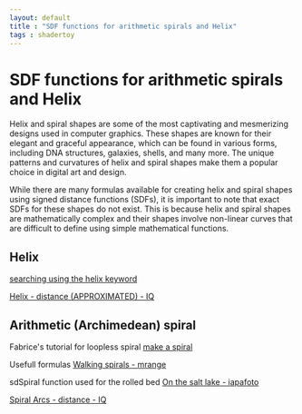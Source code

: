 ```yaml
---
layout: default
title : "SDF functions for arithmetic spirals and Helix"
tags : shadertoy
---
```

# SDF functions for arithmetic spirals and Helix
Helix and spiral shapes are some of the most captivating and mesmerizing designs used in computer graphics. These shapes are known for their elegant and graceful appearance, which can be found in various forms, including DNA structures, galaxies, shells, and many more. The unique patterns and curvatures of helix and spiral shapes make them a popular choice in digital art and design.  

While there are many formulas available for creating helix and spiral shapes using signed distance functions (SDFs), it is important to note that exact SDFs for these shapes do not exist. This is because helix and spiral shapes are mathematically complex and their shapes involve non-linear curves that are difficult to define using simple mathematical functions.

## Helix
[searching using the helix keyword](https://www.shadertoy.com/results?query=helix&sort=popular&from=24&num=12)  

[Helix - distance (APPROXIMATED) - IQ](https://www.shadertoy.com/view/ftyBRd)  
## Arithmetic (Archimedean) spiral
Fabrice's tutorial for loopless spiral [make a spiral](https://shadertoyunofficial.wordpress.com/2019/01/15/case-study-making-dot-pattern-loopless/)  

Usefull formulas [Walking spirals - mrange](https://www.shadertoy.com/view/ddcGDl)  

sdSpiral function used for the rolled bed [On the salt lake - iapafoto](https://www.shadertoy.com/view/fsXcR8)  

[Spiral Arcs - distance - IQ](https://www.shadertoy.com/view/sssyWN)
